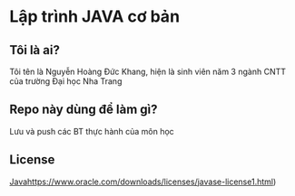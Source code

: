 # Lập trình JAVA cơ bản 
## Tôi là ai?
Tôi tên là Nguyễn Hoàng Đức Khang, hiện là sinh viên năm 3 ngành CNTT của trường Đại học Nha Trang
## Repo này dùng để làm gì?
Lưu và push các BT thực hành của môn học
## License
[Java](https://www.oracle.com/downloads/licenses/javase-license1.html)https://www.oracle.com/downloads/licenses/javase-license1.html)
